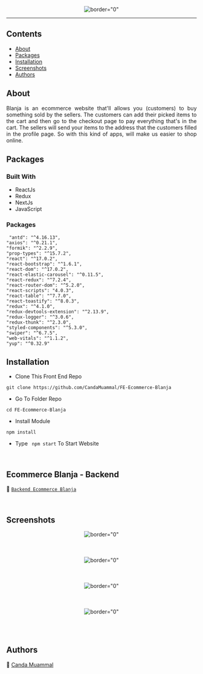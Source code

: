 <p align="center">
     <img src="https://i.postimg.cc/158kKTHz/logoblanja.png"   alt= border="0" />

</p>


---


## Contents

- [About](#about)
- [Packages](#Packages)
- [Installation](#installation)
- [Screenshots](#screenshots)
- [Authors](#authors) 

##  About

<p align="justify">
Blanja is an ecommerce website that'll allows you (customers) to buy something sold by the sellers. The customers can add their picked items to the cart and then go to the checkout page to pay everything that's in the cart.
The sellers will send your items to the address that the customers filled in the profile page. So with this kind of apps, will make us easier to shop online.
</p>


##  Packages

### Built With
- ReactJs
- Redux
- NextJs
- JavaScript



### Packages
     "antd": "^4.16.13",
    "axios": "^0.21.1",
    "formik": "^2.2.9",
    "prop-types": "^15.7.2",
    "react": "^17.0.2",
    "react-bootstrap": "^1.6.1",
    "react-dom": "^17.0.2",
    "react-elastic-carousel": "^0.11.5",
    "react-redux": "^7.2.4",
    "react-router-dom": "^5.2.0",
    "react-scripts": "4.0.3",
    "react-table": "^7.7.0",
    "react-toastify": "^8.0.3",
    "redux": "^4.1.0",
    "redux-devtools-extension": "^2.13.9",
    "redux-logger": "^3.0.6",
    "redux-thunk": "^2.3.0",
    "styled-components": "^5.3.0",
    "swiper": "^6.7.5",
    "web-vitals": "^1.1.2",
    "yup": "^0.32.9"

##  Installation

- Clone This Front End Repo

```
git clone https://github.com/CandaMuammal/FE-Ecommerce-Blanja

```

- Go To Folder Repo

```
cd FE-Ecommerce-Blanja
```

- Install Module

```
npm install
```

- Type ` npm start` To Start Website

<br/>


## Ecommerce Blanja - Backend 


:rocket: [`Backend Ecommerce Blanja`](https://github.com/CandaMuammal/BackEnd-Ecommerce-Blanja)

<br/>

## Screenshots



<p align="center">
  <span>
   <img src="https://i.postimg.cc/wTwSH2bN/blanja1-2.png"   alt= border="0" /> <br/><br/><br/><br/>
   <img src="https://i.postimg.cc/4yJSRH6w/blanja2-2.png"   alt= border="0" /> <br/><br/><br/><br/>
   <img src="https://i.postimg.cc/wvzWDRGH/blanja3-2.png"   alt= border="0" /> <br/><br/><br/><br/>
   <img src="https://i.postimg.cc/XJxgFH5c/Screenshot-2021-09-27-063157-2.png"   alt= border="0" /> <br/><br/><br/><br/>
  </span>
</p>


## Authors

:rocket: [Canda Muammal](https://github.com/CandaMuammal)